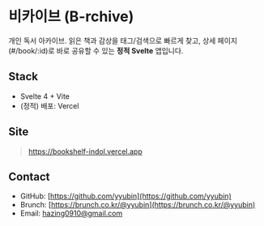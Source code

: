# 비카이브 (B-rchive)

개인 독서 아카이브. 읽은 책과 감상을 태그/검색으로 빠르게 찾고, 상세 페이지(#/book/\:id)로 바로 공유할 수 있는 **정적 Svelte** 앱입니다.

## Stack

* Svelte 4 + Vite
* (정적) 배포: Vercel

## Site

> https://bookshelf-indol.vercel.app

## Contact

* GitHub: [https://github.com/yyubin](https://github.com/yyubin)
* Brunch: [https://brunch.co.kr/@yyubin](https://brunch.co.kr/@yyubin)
* Email: [hazing0910@gmail.com](mailto:hazing0910@gmail.com)


